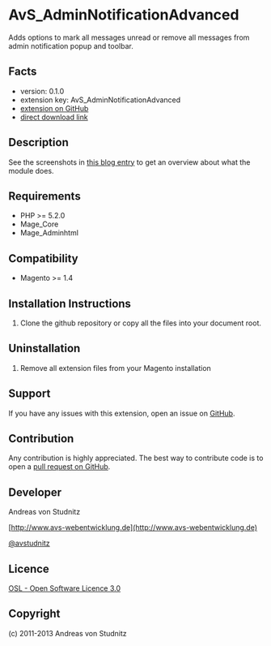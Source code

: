 AvS_AdminNotificationAdvanced
=====================
Adds options to mark all messages unread or remove all messages from admin notification popup and toolbar.

Facts
-----
- version: 0.1.0
- extension key: AvS_AdminNotificationAdvanced
- [extension on GitHub](https://github.com/avstudnitz/AvS_AdminNotificationAdvanced)
- [direct download link](https://github.com/avstudnitz/AvS_AdminNotificationAdvanced/archive/master.tar.gz)

Description
-----------

See the screenshots in [this blog entry](http://www.avs-webentwicklung.de/nc/blog/artikel/magento-verbesserte-benachrichtigungen-im-admin-bereich.html) to get an overview about what the module does.

Requirements
------------
- PHP >= 5.2.0
- Mage_Core
- Mage_Adminhtml

Compatibility
-------------
- Magento >= 1.4

Installation Instructions
-------------------------
1. Clone the github repository or copy all the files into your document root.

Uninstallation
--------------
1. Remove all extension files from your Magento installation

Support
-------
If you have any issues with this extension, open an issue on [GitHub](https://github.com/avstudnitz/AvS_AdminNotificationAdvanced/issues).

Contribution
------------
Any contribution is highly appreciated. The best way to contribute code is to open a [pull request on GitHub](https://help.github.com/articles/using-pull-requests).

Developer
---------
Andreas von Studnitz

[http://www.avs-webentwicklung.de](http://www.avs-webentwicklung.de)

[@avstudnitz](https://twitter.com/avstudnitz)

Licence
-------
[OSL - Open Software Licence 3.0](http://opensource.org/licenses/osl-3.0.php)

Copyright
---------
(c) 2011-2013 Andreas von Studnitz

